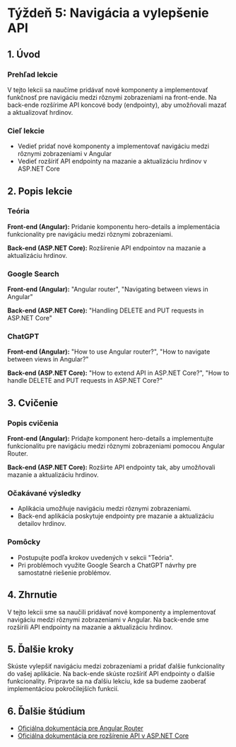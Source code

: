 # Týždeň 5: Navigácia a vylepšenie API

## 1. Úvod

### Prehľad lekcie

V tejto lekcii sa naučíme pridávať nové komponenty a implementovať funkčnosť pre navigáciu medzi rôznymi zobrazeniami na front-ende. Na back-ende rozšírime API koncové body (endpointy), aby umožňovali mazať a aktualizovať hrdinov.

### Cieľ lekcie

- Vedieť pridať nové komponenty a implementovať navigáciu medzi rôznymi zobrazeniami v Angular
- Vedieť rozšíriť API endpointy na mazanie a aktualizáciu hrdinov v ASP.NET Core

## 2. Popis lekcie

### Teória

**Front-end (Angular):** Pridanie komponentu hero-details a implementácia funkcionality pre navigáciu medzi rôznymi zobrazeniami.

**Back-end (ASP.NET Core):** Rozšírenie API endpointov na mazanie a aktualizáciu hrdinov.

### Google Search

**Front-end (Angular):** "Angular router", "Navigating between views in Angular"

**Back-end (ASP.NET Core):** "Handling DELETE and PUT requests in ASP.NET Core"

### ChatGPT

**Front-end (Angular):** "How to use Angular router?", "How to navigate between views in Angular?"

**Back-end (ASP.NET Core):** "How to extend API in ASP.NET Core?", "How to handle DELETE and PUT requests in ASP.NET Core?"

## 3. Cvičenie

### Popis cvičenia

**Front-end (Angular):** Pridajte komponent hero-details a implementujte funkcionalitu pre navigáciu medzi rôznymi zobrazeniami pomocou Angular Router.

**Back-end (ASP.NET Core):** Rozšírte API endpointy tak, aby umožňovali mazanie a aktualizáciu hrdinov.

### Očakávané výsledky

- Aplikácia umožňuje navigáciu medzi rôznymi zobrazeniami.
- Back-end aplikácia poskytuje endpointy pre mazanie a aktualizáciu detailov hrdinov.

### Pomôcky

- Postupujte podľa krokov uvedených v sekcii "Teória".
- Pri problémoch využite Google Search a ChatGPT návrhy pre samostatné riešenie problémov.

## 4. Zhrnutie

V tejto lekcii sme sa naučili pridávať nové komponenty a implementovať navigáciu medzi rôznymi zobrazeniami v Angular. Na back-ende sme rozšírili API endpointy na mazanie a aktualizáciu hrdinov.

## 5. Ďalšie kroky

Skúste vylepšiť navigáciu medzi zobrazeniami a pridať ďalšie funkcionality do vašej aplikácie. Na back-ende skúste rozšíriť API endpointy o ďalšie funkcionality. Pripravte sa na ďalšiu lekciu, kde sa budeme zaoberať implementáciou pokročilejších funkcií.

## 6. Ďalšie štúdium

- [Oficiálna dokumentácia pre Angular Router](https://angular.io/guide/router)
- [Oficiálna dokumentácia pre rozšírenie API v ASP.NET Core](https://docs.microsoft.com/en-us/aspnet/core/web-api/?view=aspnetcore-5.0)
